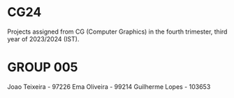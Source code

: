 # CG24
Projects assigned from CG (Computer Graphics) in the fourth trimester, third year of 2023/2024 (IST).

# GROUP 005
Joao Teixeira - 97226
Ema Oliveira - 99214
Guilherme Lopes - 103653
